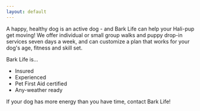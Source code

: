 ```yaml
---
layout: default
---
```

 
A happy, healthy dog is an active dog - and Bark Life can help your Hali-pup get moving! We offer individual or small group walks and puppy drop-in services seven days a week, and can customize a plan that works for your dog's age, fitness and skill set.
 
Bark Life is…

- Insured
- Experienced
- Pet First Aid certified
- Any-weather ready

If your dog has more energy than you have time, contact Bark Life!
